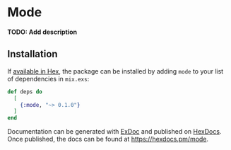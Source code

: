 # Mode

**TODO: Add description**

## Installation

If [available in Hex](https://hex.pm/docs/publish), the package can be installed
by adding `mode` to your list of dependencies in `mix.exs`:

```elixir
def deps do
  [
    {:mode, "~> 0.1.0"}
  ]
end
```

Documentation can be generated with [ExDoc](https://github.com/elixir-lang/ex_doc)
and published on [HexDocs](https://hexdocs.pm). Once published, the docs can
be found at <https://hexdocs.pm/mode>.

